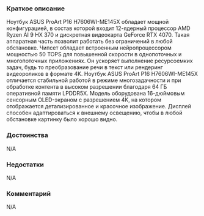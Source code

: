 ### **Краткое описание**
Ноутбук ASUS ProArt P16 H7606WI-ME145X обладает мощной конфигурацией, в состав которой входит 12-ядерный процессор AMD Ryzen AI 9 HX 370 и дискретная видеокарта GeForce RTX 4070. Такая аппаратная часть позволит работать без ограничений в любой обстановке. Чипсет обладает встроенным нейропроцессором мощностью 50 TOPS для повышенной скорости в однопоточных и многопоточных приложениях. Он ускоряет выполнение ресурсоемких задач, будь то преобразование речи в текст или рендеринг видеороликов в формате 4K.  Ноутбук ASUS ProArt P16 H7606WI-ME145X отличается стабильной работой в режиме многозадачности и при обработке контента в высоком разрешении благодаря 64 ГБ оперативной памяти LPDDR5X. Модель оборудована 16-дюймовым сенсорным OLED-экраном с разрешением 4K, на котором отображается детализированное и красочное изображение. Дисплей способен адаптироваться к внешнему освещению, чтобы в любой обстановке картинку было хорошо видно.

### **Достоинства**
N/A

### **Недостатки**
N/A

### **Комментарий**
N/A
